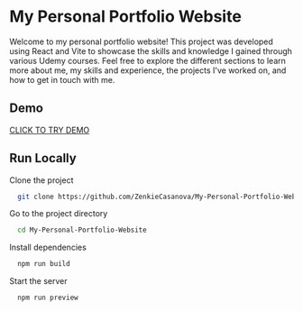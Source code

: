 
# My Personal Portfolio Website

Welcome to my personal portfolio website! This project was developed using React and Vite to showcase the skills and knowledge I gained through various Udemy courses. Feel free to explore the different sections to learn more about me, my skills and experience, the projects I've worked on, and how to get in touch with me.


## Demo

[CLICK TO TRY DEMO](https://thriving-twilight-00cab0.netlify.app/)




## Run Locally

Clone the project

```bash
  git clone https://github.com/ZenkieCasanova/My-Personal-Portfolio-Website.git
```

Go to the project directory

```bash
  cd My-Personal-Portfolio-Website
```

Install dependencies

```bash
  npm run build
```

Start the server

```bash
  npm run preview
```

